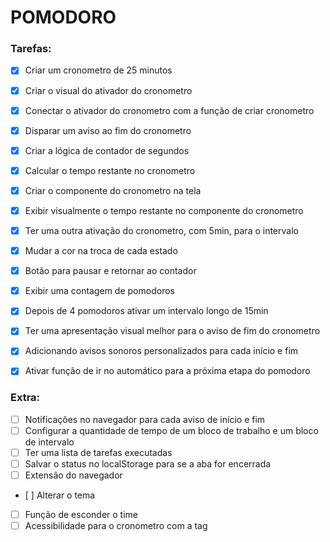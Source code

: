 # POMODORO

### Tarefas:

- [X] Criar um cronometro de 25 minutos
- [X] Criar o visual do ativador do cronometro
- [X] Conectar o ativador do cronometro com a função de criar cronometro
- [X] Disparar um aviso ao fim do cronometro
- [X] Criar a lógica de contador de segundos
- [X] Calcular o tempo restante no cronometro
- [X] Criar o componente do cronometro na tela
- [X] Exibir visualmente o tempo restante no componente do cronometro
- [X] Ter uma outra ativação do cronometro, com 5min, para o intervalo
- [X] Mudar a cor na troca de cada estado
- [X] Botão para pausar e retornar ao contador
- [X] Exibir uma contagem de pomodoros
- [X] Depois de 4 pomodoros ativar um intervalo longo de 15min
- [X] Ter uma apresentação visual melhor para o aviso de fim do cronometro
- [X] Adicionando avisos sonoros personalizados para cada início e fim
- [X] Ativar função de ir no automático para a próxima etapa do pomodoro


### Extra:

- [ ] Notificações no navegador para cada aviso de início e fim
- [ ] Configurar a quantidade de tempo de um bloco de trabalho e um bloco de intervalo
- [ ] Ter uma lista de tarefas executadas
- [ ] Salvar o status no localStorage para se a aba for encerrada
- [ ] Extensão do navegador
- [ ] Alterar o tema
- [ ] Função de esconder o time
- [ ] Acessibilidade para o cronometro com a tag <time>